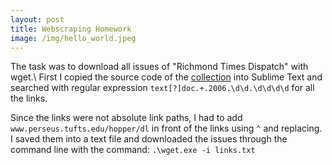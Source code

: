 ```yaml
---
layout: post
title: Webscraping Homework
image: /img/hello_world.jpeg
---
```


The task was to download all issues of "Richmond Times Dispatch" with wget.\ First I copied the source code of the [collection](http://www.perseus.tufts.edu/hopper/collection?collection=Perseus:collection:RichTimes/) into Sublime Text and searched with regular
expression `text[?]doc.+.2006.\d\d.\d\d\d\d` for all the links.

Since the links were not absolute link paths, I had to add `www.perseus.tufts.edu/hopper/dl` in front of the links using `^` and replacing. I saved them into a text file and downloaded the issues through the command line with the command: `.\wget.exe -i links.txt` 
